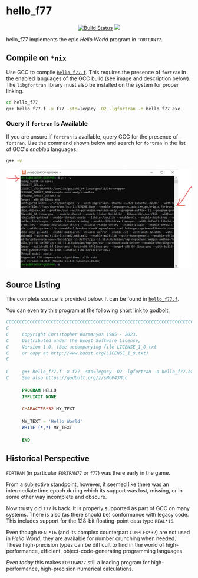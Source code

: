 hello_f77
==================

<p align="center">
    <a href="https://github.com/ckormanyos/hello_f77/actions">
        <img src="https://github.com/ckormanyos/hello_f77/actions/workflows/hello_f77.yml/badge.svg" alt="Build Status"></a>
    <a href="https://godbolt.org/z/sMoP43Mcc" alt="godbolt">
        <img src="https://img.shields.io/badge/try%20it%20on-godbolt-green" /></a>
</p>

hello_f77 implements the epic _Hello_ _World_ program in `FORTRAN77`.

## Compile on `*nix`

Use GCC to compile [`hello_f77.f`](./hello_f77.f). This requires the presence
of `fortran` in the enabled languages of the GCC build (see image and description below).
The `libgfortran` library must also be installed on the system for proper linking.

```sh
cd hello_f77
g++ hello_f77.f -x f77 -std=legacy -O2 -lgfortran -o hello_f77.exe
```

### Query if `fortran` Is Available

If you are unsure if `fortran` is available, query GCC for the presence of `fortran`.
Use the command shown below and search for `fortran` in the list of GCC's
_enabled_ languages.

```sh
g++ -v
```

![](./images/gcc_has_fortran.jpg)


## Source Listing

The complete source is provided below.
It can be found in [`hello_f77.f`](./hello_f77.f).

You can even try this program at the following
[short link](https://godbolt.org/z/sMoP43Mcc) to [godbolt](https://godbolt.org).

```fortran
CCCCCCCCCCCCCCCCCCCCCCCCCCCCCCCCCCCCCCCCCCCCCCCCCCCCCCCCCCCCCCCCCCCCCCCCCCCCCCC
C
C     Copyright Christopher Kormanyos 1985 - 2023.
C     Distributed under the Boost Software License,
C     Version 1.0. (See accompanying file LICENSE_1_0.txt
C     or copy at http://www.boost.org/LICENSE_1_0.txt)
C

C     g++ hello_f77.f -x f77 -std=legacy -O2 -lgfortran -o hello_f77.exe
C     See also https://godbolt.org/z/sMoP43Mcc

      PROGRAM HELLO
      IMPLICIT NONE

      CHARACTER*32 MY_TEXT

      MY_TEXT = 'Hello World'
      WRITE (*,*) MY_TEXT

      END
```

## Historical Perspective

`FORTRAN` (in particular `FORTRAN77` or `f77`) was there early in the game.

From a subjective standpoint, however, it seemed like there was an intermediate
time epoch during which its support was lost, missing, or in some other
way incomplete and obscure.

Now trusty old `f77` is back. It is properly supported as part of GCC on many systems.
There is also (as there should be) conformance with legacy code.
This includes support for the $128$-bit floating-point data type `REAL*16`.

Even though `REAL*16` (and its complex counterpart `COMPLEX*32`)
are not used in _Hello_ _World_, they are available for number crunching
when needed. These high-precision types can be difficult to find in the world of
high-performance, efficient, object-code-generating programming languages.

_Even_ _today_ this makes `FORTRAN77` still a leading program
for high-performance, high-precision numerical calculations.

